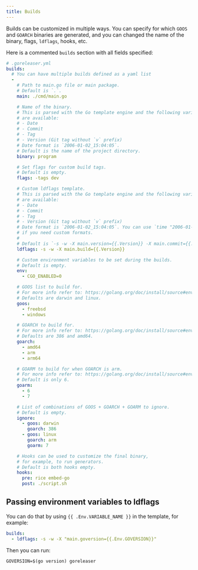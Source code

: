 ```yaml
---
title: Builds
---
```


Builds can be customized in multiple ways. You can specify for which `GOOS` and
`GOARCH` binaries are generated, and you can changed the name of the binary, flags, `ldflags`, hooks, etc.

Here is a commented `builds` section with all fields specified:

```yml
# .goreleaser.yml
builds:
  # You can have multiple builds defined as a yaml list
  -
    # Path to main.go file or main package.
    # Default is `.`.
    main: ./cmd/main.go

    # Name of the binary.
    # This is parsed with the Go template engine and the following variables
    # are available:
    # - Date
    # - Commit
    # - Tag
    # - Version (Git tag without `v` prefix)
    # Date format is `2006-01-02_15:04:05`.
    # Default is the name of the project directory.
    binary: program

    # Set flags for custom build tags.
    # Default is empty.
    flags: -tags dev

    # Custom ldflags template.
    # This is parsed with the Go template engine and the following variables
    # are available:
    # - Date
    # - Commit
    # - Tag
    # - Version (Git tag without `v` prefix)
    # Date format is `2006-01-02_15:04:05`. You can use `time "2006-01-02"` to
    # if you need custom formats.
    #
    # Default is `-s -w -X main.version={{.Version}} -X main.commit={{.Commit}} -X main.date={{.Date}}`.
    ldflags: -s -w -X main.build={{.Version}}

    # Custom environment variables to be set during the builds.
    # Default is empty.
    env:
      - CGO_ENABLED=0

    # GOOS list to build for.
    # For more info refer to: https://golang.org/doc/install/source#environment
    # Defaults are darwin and linux.
    goos:
      - freebsd
      - windows

    # GOARCH to build for.
    # For more info refer to: https://golang.org/doc/install/source#environment
    # Defaults are 386 and amd64.
    goarch:
      - amd64
      - arm
      - arm64

    # GOARM to build for when GOARCH is arm.
    # For more info refer to: https://golang.org/doc/install/source#environment
    # Default is only 6.
    goarm:
      - 6
      - 7

    # List of combinations of GOOS + GOARCH + GOARM to ignore.
    # Default is empty.
    ignore:
      - goos: darwin
        goarch: 386
      - goos: linux
        goarch: arm
        goarm: 7

    # Hooks can be used to customize the final binary,
    # for example, to run generators.
    # Default is both hooks empty.
    hooks:
      pre: rice embed-go
      post: ./script.sh
```

## Passing environment variables to ldflags

You can do that by using `{{ .Env.VARIABLE_NAME }}` in the template, for
example:

```yaml
builds:
  - ldflags: -s -w -X "main.goversion={{.Env.GOVERSION}}"
```

Then you can run:

```console
GOVERSION=$(go version) goreleaser
```
